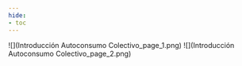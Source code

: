 ```yaml
---
hide:
- toc
---
```

![](Introducción Autoconsumo Colectivo_page_1.png)
![](Introducción Autoconsumo Colectivo_page_2.png)

 <style> 
body {
background-image: url('https://github.com/asolear/assets/blob/master/imgs/fondo3.jpg?raw=true'); 
background-repeat: no-repeat; 
background-attachment: fixed; /* background-size: cover; */ 
background-size: 100% 100%;
}
</style> 
